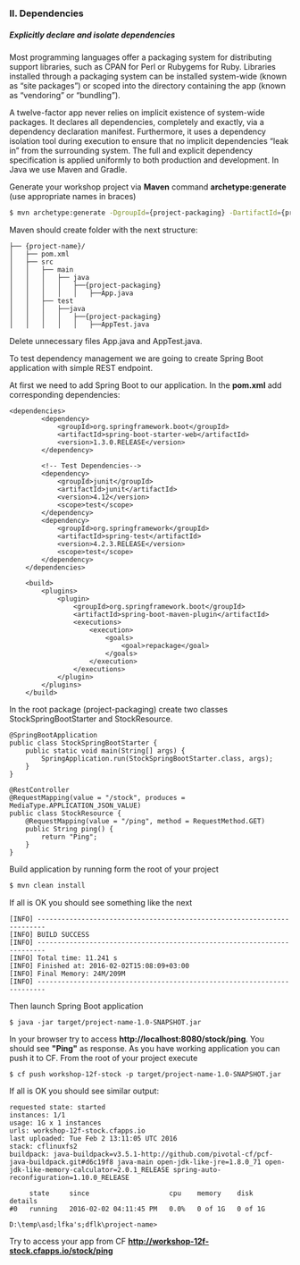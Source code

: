### II. Dependencies
##### Explicitly declare and isolate dependencies
Most programming languages offer a packaging system for distributing support libraries, such as CPAN for Perl or Rubygems for Ruby. Libraries installed through a packaging system can be installed system-wide (known as “site packages”) or scoped into the directory containing the app (known as “vendoring” or “bundling”).

A twelve-factor app never relies on implicit existence of system-wide packages. It declares all dependencies, completely and exactly, via a dependency declaration manifest. Furthermore, it uses a dependency isolation tool during execution to ensure that no implicit dependencies “leak in” from the surrounding system. The full and explicit dependency specification is applied uniformly to both production and development.
In Java we use Maven and Gradle.

Generate your workshop project via **Maven** command **archetype:generate** (use appropriate names in braces) 
```sh 
$ mvn archetype:generate -DgroupId={project-packaging} -DartifactId={project-name} -DarchetypeArtifactId=maven-archetype-quickstart -DinteractiveMode=false
```

Maven should create folder with the next structure:
```
├── {project-name}/
│   ├── pom.xml
│   ├── src
│   │   ├── main
│   │   │   ├── java
│   │   │   │   ├──{project-packaging}
│   │   │   │   │   ├──App.java
│   │   ├── test
│   │   │   ├──java
│   │   │   │   ├──{project-packaging}
│   │   │   │   │   ├──AppTest.java
```
Delete unnecessary files App.java and AppTest.java.

To test dependency management we are going to create Spring Boot application with simple REST endpoint.

At first we need to add Spring Boot to our application. In the **pom.xml** add corresponding dependencies:
```
<dependencies>
        <dependency>
            <groupId>org.springframework.boot</groupId>
            <artifactId>spring-boot-starter-web</artifactId>
            <version>1.3.0.RELEASE</version>
        </dependency>

        <!-- Test Dependencies-->
        <dependency>
            <groupId>junit</groupId>
            <artifactId>junit</artifactId>
            <version>4.12</version>
            <scope>test</scope>
        </dependency>
        <dependency>
            <groupId>org.springframework</groupId>
            <artifactId>spring-test</artifactId>
            <version>4.2.3.RELEASE</version>
            <scope>test</scope>
        </dependency>
    </dependencies>

    <build>
        <plugins>
            <plugin>
                <groupId>org.springframework.boot</groupId>
                <artifactId>spring-boot-maven-plugin</artifactId>
                <executions>
                    <execution>
                        <goals>
                            <goal>repackage</goal>
                        </goals>
                    </execution>
                </executions>
            </plugin>
        </plugins>
    </build>
```
In the root package (project-packaging) create two classes StockSpringBootStarter and StockResource.
```
@SpringBootApplication
public class StockSpringBootStarter {
    public static void main(String[] args) {
        SpringApplication.run(StockSpringBootStarter.class, args);
    }
}
```
```
@RestController
@RequestMapping(value = "/stock", produces = MediaType.APPLICATION_JSON_VALUE)
public class StockResource {
    @RequestMapping(value = "/ping", method = RequestMethod.GET)
    public String ping() {
        return "Ping";
    }
}
```

Build application by running form the root of your project
```sh
$ mvn clean install
```
If all is OK you should see something like the next
```
[INFO] ------------------------------------------------------------------------
[INFO] BUILD SUCCESS
[INFO] ------------------------------------------------------------------------
[INFO] Total time: 11.241 s
[INFO] Finished at: 2016-02-02T15:08:09+03:00
[INFO] Final Memory: 24M/209M
[INFO] ------------------------------------------------------------------------
```
Then launch Spring Boot application
```
$ java -jar target/project-name-1.0-SNAPSHOT.jar
```

In your browser try to access **http://localhost:8080/stock/ping**. You should see **"Ping"** as response.
As you have working application you can push it to CF. From the root of your project execute
```
$ cf push workshop-12f-stock -p target/project-name-1.0-SNAPSHOT.jar
```
If all is OK you should see similar output:
```
requested state: started
instances: 1/1
usage: 1G x 1 instances
urls: workshop-12f-stock.cfapps.io
last uploaded: Tue Feb 2 13:11:05 UTC 2016
stack: cflinuxfs2
buildpack: java-buildpack=v3.5.1-http://github.com/pivotal-cf/pcf-java-buildpack.git#d6c19f8 java-main open-jdk-like-jre=1.8.0_71 open-jdk-like-memory-calculator=2.0.1_RELEASE spring-auto-reconfiguration=1.10.0_RELEASE

     state     since                    cpu    memory    disk      details
#0   running   2016-02-02 04:11:45 PM   0.0%   0 of 1G   0 of 1G

D:\temp\asd;lfka's;dflk\project-name>
```
Try to access your app from CF **http://workshop-12f-stock.cfapps.io/stock/ping**
